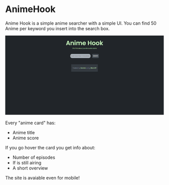 # AnimeHook
Anime Hook is a simple anime searcher with a simple UI.
You can find 50 Anime per keyword you insert into the search box.

![](screen/opera_bRSsCHF01i.png)

Every "anime card" has:
* Anime title
* Anime score
![]()

If you go hover the card you get info about:
* Number of episodes
* If is still airing
* A short overview
![]()

The site is avaiable even for mobile!
![]()

